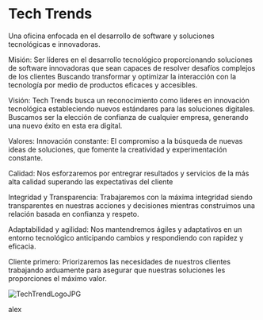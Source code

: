 # Tech Trends
Una oficina enfocada en el desarrollo de software y soluciones
tecnológicas e innovadoras.

Misión:
Ser líderes en el desarrollo tecnológico proporcionando soluciones de software
innovadoras que sean capaces de resolver desafíos complejos de los clientes
Buscando transformar y optimizar la interacción con la tecnología por medio de productos
eficaces y accesibles.

Visión:
Tech Trends busca un reconocimiento como lideres
en innovación tecnológica estableciendo nuevos estándares para las soluciones digitales.
Buscamos ser la elección de confianza de cualquier empresa, generando una nuevo éxito en esta era digital.


Valores:
Innovación constante: El compromiso a la búsqueda de nuevas ideas de soluciones, que fomente la creatividad y experimentación constante.

Calidad: Nos esforzaremos por entregrar resultados y servicios de la más alta calidad superando las expectativas del cliente

Integridad y Transparencia: Trabajaremos con la máxima integridad siendo transparentes en nuestras acciones y decisiones mientras construimos una relación basada en confianza y respeto.

Adaptabilidad y agilidad: Nos mantendremos ágiles y adaptativos en un entorno tecnológico anticipando cambios y respondiendo con rapidez y eficacia.

Cliente primero: Priorizaremos las necesidades de nuestros clientes trabajando arduamente para asegurar que nuestras soluciones les proporciones el máximo valor.


![TechTrendLogoJPG](https://github.com/Foferr/TechTrend-Innovations/assets/88672243/651ab1cf-5ba5-4c04-b998-8694cb04c266)


alex



